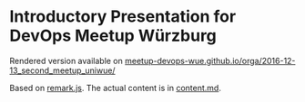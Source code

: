 # Introductory Presentation for DevOps Meetup Würzburg

Rendered version available on [meetup-devops-wue.github.io/orga/2016-12-13_second_meetup_uniwue/](http://meetup-devops-wue.github.io/orga/2016-12-13_second_meetup_uniwue/)

Based on [remark.js](http://remarkjs.com). The actual content is in [content.md](https://github.com/meetup-devops-wue/orga/blob/master/content.md).
